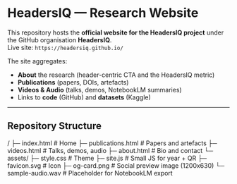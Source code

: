 # HeadersIQ — Research Website

This repository hosts the **official website for the HeadersIQ project** under the GitHub organisation **HeadersIQ**.  
Live site: `https://headersiq.github.io/`

The site aggregates:
- **About** the research (header-centric CTA and the HeadersIQ metric)
- **Publications** (papers, DOIs, artefacts)
- **Videos & Audio** (talks, demos, NotebookLM summaries)
- Links to **code** (GitHub) and **datasets** (Kaggle)

---

## Repository Structure

/
├─ index.html # Home
├─ publications.html # Papers and artefacts
├─ videos.html # Talks, demos, audio
├─ about.html # Bio and contact
└─ assets/
├─ style.css # Theme
├─ site.js # Small JS for year + QR
├─ favicon.svg # Icon
├─ og-card.png # Social preview image (1200x630)
└─ sample-audio.wav # Placeholder for NotebookLM export

